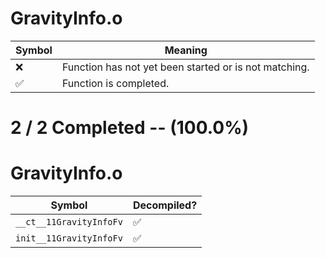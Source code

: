 # GravityInfo.o
| Symbol | Meaning 
| ------------- | ------------- 
| :x: | Function has not yet been started or is not matching. 
| :white_check_mark: | Function is completed. 


# 2 / 2 Completed -- (100.0%)
# GravityInfo.o
| Symbol | Decompiled? |
| ------------- | ------------- |
| `__ct__11GravityInfoFv` | :white_check_mark: |
| `init__11GravityInfoFv` | :white_check_mark: |
